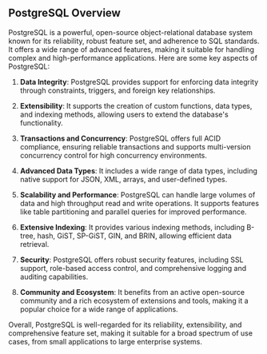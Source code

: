 ## PostgreSQL Overview

PostgreSQL is a powerful, open-source object-relational database system known for its reliability, robust feature set, and adherence to SQL standards. It offers a wide range of advanced features, making it suitable for handling complex and high-performance applications. Here are some key aspects of PostgreSQL:

1. **Data Integrity**: PostgreSQL provides support for enforcing data integrity through constraints, triggers, and foreign key relationships.

2. **Extensibility**: It supports the creation of custom functions, data types, and indexing methods, allowing users to extend the database's functionality.

3. **Transactions and Concurrency**: PostgreSQL offers full ACID compliance, ensuring reliable transactions and supports multi-version concurrency control for high concurrency environments.

4. **Advanced Data Types**: It includes a wide range of data types, including native support for JSON, XML, arrays, and user-defined types.

5. **Scalability and Performance**: PostgreSQL can handle large volumes of data and high throughput read and write operations. It supports features like table partitioning and parallel queries for improved performance.

6. **Extensive Indexing**: It provides various indexing methods, including B-tree, hash, GiST, SP-GiST, GIN, and BRIN, allowing efficient data retrieval.

7. **Security**: PostgreSQL offers robust security features, including SSL support, role-based access control, and comprehensive logging and auditing capabilities.

8. **Community and Ecosystem**: It benefits from an active open-source community and a rich ecosystem of extensions and tools, making it a popular choice for a wide range of applications.

Overall, PostgreSQL is well-regarded for its reliability, extensibility, and comprehensive feature set, making it suitable for a broad spectrum of use cases, from small applications to large enterprise systems.